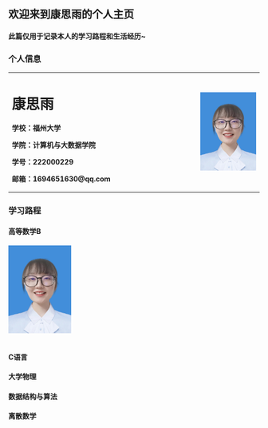 ## 欢迎来到康思雨的个人主页
#### 此篇仅用于记录本人的学习路程和生活经历~

### 个人信息
<table border="0">
  <tr>
    <td width="75%">
      <h1>康思雨</h1>
      <p><b>学校：福州大学</b></p>
      <p><b>学院：计算机与大数据学院</b></p>
      <p><b>学号：222000229</b></p>
      <p><b>邮箱：1694651630@qq.com</b></p>
    </td>
    <td width="25%">
      <img src="/2.jpg" width="100%">      
    </td>
  </tr>
</table>


### 学习路程
#### 高等数学B
<table border="0">
  <tr>
  <img src="/2.jpg" width="25%">
  </tr>
</table>

#### C语言
#### 大学物理
#### 数据结构与算法
#### 离散数学

